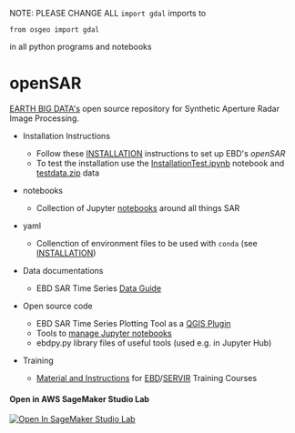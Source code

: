 NOTE: PLEASE CHANGE ALL `import gdal` imports to
```
from osgeo import gdal
```
in all python programs and notebooks

# openSAR
[EARTH BIG DATA's](https://earthbigdata.com) open source repository for Synthetic Aperture Radar Image Processing. 

* Installation Instructions
  * Follow these [INSTALLATION](INSTALLATION.md) instructions to set up EBD's *openSAR*
  * To test the installation use the [InstallationTest.ipynb](notebooks/InstallationTest.ipynb) notebook and [testdata.zip](data/testdata.zip) data
  
* notebooks
  * Collection of Jupyter [notebooks](notebooks) around all things SAR

* yaml
  * Collenction of environment files to be used with `conda` (see  [INSTALLATION](INSTALLATION.md))

* Data documentations
  * EBD SAR Time Series [Data Guide](documentation/EBD_DataGuide.md)

* Open source code
  * EBD SAR Time Series Plotting Tool as a [QGIS Plugin](code/QGIS)
  * Tools to [manage Jupyter notebooks](code/Jupyter)
  * ebdpy.py library files of useful tools (used e.g. in Jupyter Hub)

* Training
  * [Material and Instructions](TRAINING_MATERIAL.md) for [EBD](https://earthbigdata.com)/[SERVIR](https://www.servirglobal.net/) Training Courses

#### Open in AWS SageMaker Studio Lab
[![Open In SageMaker Studio Lab](https://studiolab.sagemaker.aws/studiolab.svg)](https://github.com/rsignell-usgs/openSAR/blob/master/notebooks/global_coherence/global_coherence_backscatter_sentinel1_kerchunk.ipynb)
